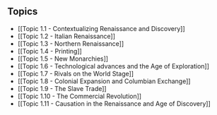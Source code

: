 ## Topics
- [[Topic 1.1 - Contextualizing Renaissance and Discovery]]
- [[Topic 1.2 - Italian Renaissance]]
- [[Topic 1.3 - Northern Renaissance]]
- [[Topic 1.4 - Printing]]
- [[Topic 1.5 - New Monarchies]]
- [[Topic 1.6 - Technological advances and the Age of Exploration]]
- [[Topic 1.7 - Rivals on the World Stage]]
- [[Topic 1.8 - Colonial Expansion and Columbian Exchange]]
- [[Topic 1.9 - The Slave Trade]]
- [[Topic 1.10 - The Commercial Revolution]]
- [[Topic 1.11 - Causation in the Renaissance and Age of Discovery]]